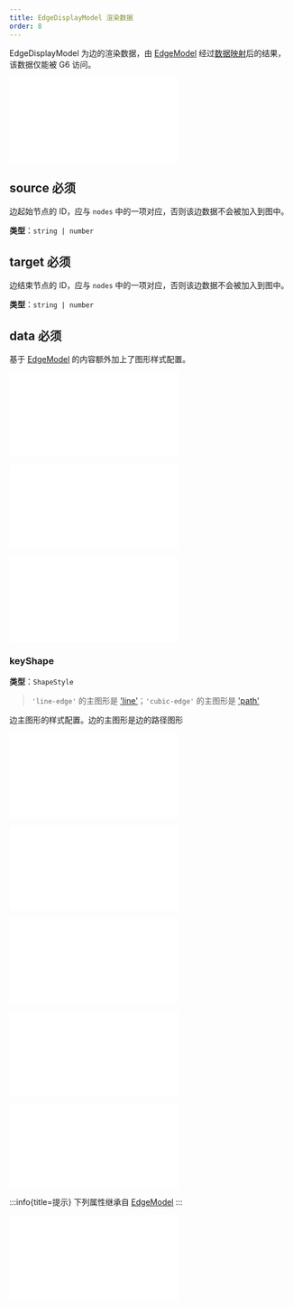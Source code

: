 ```yaml
---
title: EdgeDisplayModel 渲染数据
order: 8
---
```


EdgeDisplayModel 为边的渲染数据，由 [EdgeModel](./EdgeModel.zh.md) 经过[数据映射](./DataIntro.zh.md#mappers-数据映射)后的结果，该数据仅能被 G6 访问。

<embed src="../../common/DataID.zh.md"></embed>

## source <Badge type="error">必须</Badge>

边起始节点的 ID，应与 `nodes` 中的一项对应，否则该边数据不会被加入到图中。

**类型**：`string | number`

## target <Badge type="error">必须</Badge>

边结束节点的 ID，应与 `nodes` 中的一项对应，否则该边数据不会被加入到图中。

**类型**：`string | number`

## data <Badge type="error">必须</Badge>

基于 [EdgeModel](./EdgeModel.zh.md) 的内容额外加上了图形样式配置。

<embed src="../../common/DataAttrTips.zh.md"></embed>

<embed src="../../common/LodLevels.zh.md"></embed>

<embed src="../../common/DataAnimates.zh.md"></embed>

### keyShape

**类型**：`ShapeStyle`

> `'line-edge'` 的主图形是 ['line'](/apis/shape/line-style-props)；`'cubic-edge'` 的主图形是 ['path'](/apis/shape/path-style-props)

边主图形的样式配置。边的主图形是边的路径图形

<embed src="../../common/DataIconShape.zh.md"></embed>

<embed src="../../common/DataHaloShape.zh.md"></embed>

<embed src="../../common/DataLabelShape.zh.md"></embed>

<embed src="../../common/DataLabelBackgroundShape.zh.md"></embed>

<embed src="../../common/DataOtherShapes.zh.md"></embed>

:::info{title=提示}
下列属性继承自 [EdgeModel](./EdgeModel.zh.md)
:::

<embed src="../../common/EdgeUserModel.zh.md"></embed>

